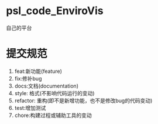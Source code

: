 # psl_code_EnviroVis
自己的平台

# 提交规范
1. feat:新功能(feature)
2. fix:修补bug
3. docs:文档(documentation)
4. style:  格式(不影响代码运行的变动)
5. refactor: 重构(即不是新增功能，也不是修改bug的代码变动)
6. test:增加测试
7. chore:构建过程或辅助工具的变动

